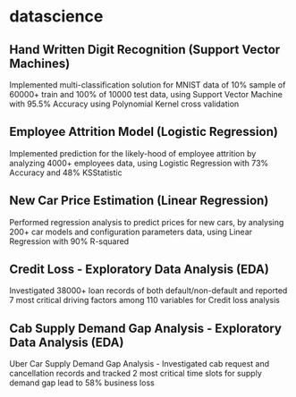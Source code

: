 # datascience

## Hand Written Digit Recognition (Support Vector Machines)
Implemented multi-classification solution for MNIST data of 10% sample of 60000+ train and 100% of 10000 test data, using Support Vector Machine with 95.5% Accuracy using Polynomial Kernel cross validation 

## Employee Attrition Model (Logistic Regression)

Implemented prediction for the likely-hood of employee attrition by analyzing 4000+ employees data, using Logistic Regression with 73% Accuracy and 48% KSStatistic

## New Car Price Estimation (Linear Regression)

Performed regression analysis to predict prices for new cars, by analysing 200+ car models and configuration parameters data, using Linear Regression with 90% R-squared

## Credit Loss - Exploratory Data Analysis (EDA)

Investigated 38000+ loan records of both default/non-default and reported 7 most critical driving factors among 110 variables for Credit loss analysis

## Cab Supply Demand Gap Analysis - Exploratory Data Analysis (EDA)

Uber Car Supply Demand Gap Analysis - Investigated cab request and cancellation records and tracked 2 most critical time slots for supply demand gap lead to 58% business loss
